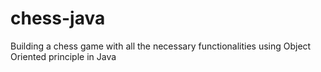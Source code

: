 # chess-java
Building a chess game with all the necessary functionalities using Object Oriented principle in Java
